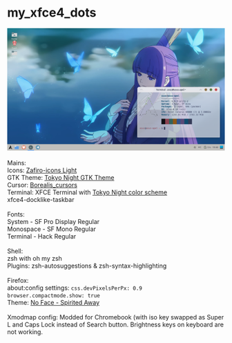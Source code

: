 # my_xfce4_dots
<img src="screenshot.png" width="550" height="" > <br> <br>
Mains: <br>
Icons: <a href="https://github.com/zayronxio/Zafiro-icons">Zafiro-icons Light</a> <br>
GTK Theme: <a href="https://github.com/Fausto-Korpsvart/Tokyo-Night-GTK-Theme">Tokyo Night GTK Theme</a>  <br> 
Cursor: <a href="https://github.com/alvatip/Borealis-cursors">Borealis_cursors</a>  <br>
Terminal: XFCE Terminal with <a href="https://github.com/HexyHack/tokyo-night-xfce-terminal">Tokyo Night color scheme</a> <br>
xfce4-docklike-taskbar <br> <br>
Fonts: <br>
System - SF Pro Display Regular <br>
Monospace - SF Mono Regular <br> 
Terminal - Hack Regular <br> <br>
Shell: <br>
zsh with oh my zsh<br>
Plugins: zsh-autosuggestions & zsh-syntax-highlighting 
<br> <br>
Firefox: <br>
about:config settings: <code>css.devPixelsPerPx: 0.9
browser.compactmode.show: true</code> <br>
Theme: <a href="https://addons.mozilla.org/en-US/firefox/addon/no-face-spirited-away/">No Face - Spirited Away</a> <br> <br>
Xmodmap config: Modded for Chromebook (with iso key swapped as Super L and Caps Lock instead of Search button. Brightness keys on keyboard are not working.


